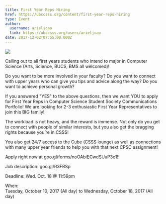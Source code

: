 ```yaml
---
title: First Year Reps Hiring 
href: https://ubccsss.org/content/first-year-reps-hiring
type: Event
author:
  username: arieljcao
  link: https://ubccsss.org/users/arieljcao
date: 2017-12-02T07:55:00.000Z
---
```


<div class="field field-name-body field-type-text-with-summary field-label-hidden"><div class="field-items"><div class="field-item even"><p><img src="https://ubccsss.org/files/Hiring%20FYR.jpg" style="max-width: 100%"></p>

<p>Calling out to all first years students who intend to major in Computer Science (Arts, Science, BUCS, BMS all welcomed)!</p>

<p>Do you want to be more involved in your faculty? Do you want to connect with upper years who can give you tips and advice along the way? Do you want to achieve personal growth?</p>

<p>If you answered &quot;YES&quot; to the above questions, then we want YOU to apply for First Year Reps in Computer Science Student Society Communications Portfolio! We are looking for 2-3 enthusiastic First Year Representatives to join this BIG family!</p>

<p>The workload is not heavy, and the reward is immense. Not only do you get to connect with people of similar interests, but you also get the bragging rights because you&#x2019;re in CSSS!</p>

<p>You also get 24/7 access to the Cube (CSSS lounge) as well as connections with many upper year friends to help you with that next CPSC assignment!</p>

<p>Apply right now at goo.gl/forms/noOAbiECwdSUuP3o1!!</p>

<p>Job description: goo.gl/R3FBSp</p>

<p>Deadline: Wed. Oct. 18 @ 11:59pm</p>
</div></div></div><div class="field field-name-field-dates field-type-datetime field-label-above"><div class="field-label">When:&#xA0;</div><div class="field-items"><div class="field-item even"><span class="date-display-range"><span class="date-display-start">Tuesday, October 10, 2017 (All day)</span> to <span class="date-display-end">Wednesday, October 18, 2017 (All day)</span></span></div></div></div>    <footer>
          </footer>